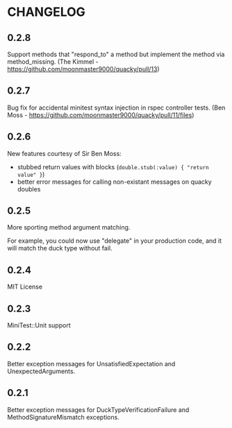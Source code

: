 # CHANGELOG

## 0.2.8

Support methods that "respond_to" a method but implement the method via method_missing. (The Kimmel - https://github.com/moonmaster9000/quacky/pull/13) 

## 0.2.7

Bug fix for accidental minitest syntax injection in rspec controller tests. (Ben Moss - https://github.com/moonmaster9000/quacky/pull/11/files)

## 0.2.6

New features courtesy of Sir Ben Moss:

* stubbed return values with blocks (`double.stub(:value) { "return value" }`)
* better error messages for calling non-existant messages on quacky doubles

## 0.2.5

More sporting method argument matching.

For example, you could now use "delegate" in your production code, and it will match the duck type without fail.

## 0.2.4

MIT License

## 0.2.3

MiniTest::Unit support

## 0.2.2

Better exception messages for UnsatisfiedExpectation and UnexpectedArguments.

## 0.2.1

Better exception messages for DuckTypeVerificationFailure and MethodSignatureMismatch exceptions.
